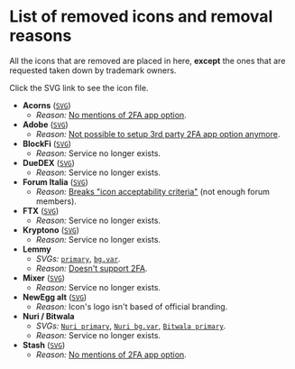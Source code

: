 # List of removed icons and removal reasons

All the icons that are removed are placed in here, **except** the ones that are requested taken down by trademark owners.

Click the SVG link to see the icon file.

- **Acorns** ([`SVG`](https://github.com/aegis-icons/misc/blob/main/removed_icons/Acorns.svg))
  - *Reason:* [No mentions of 2FA app option](https://www.acorns.com/support/how-do-i-turn-on-two-factor-authentication-on-my-account/).
- **Adobe** ([`SVG`](https://github.com/aegis-icons/misc/blob/main/removed_icons/Adobe.svg))
  - *Reason:* [Not possible to setup 3rd party 2FA app option anymore](https://helpx.adobe.com/manage-account/using/secure-your-adobe-account.html).
- **BlockFi** ([`SVG`](https://github.com/aegis-icons/misc/blob/main/removed_icons/BlockFi.svg))
  - *Reason:* Service no longer exists.
- **DueDEX** ([`SVG`](https://github.com/aegis-icons/misc/blob/main/removed_icons/DueDEX.svg))
  - *Reason:* Service no longer exists.
- **Forum Italia** ([`SVG`](https://github.com/aegis-icons/misc/blob/main/removed_icons/Forum%20Italia.svg))
  - *Reason:* [Breaks "icon acceptability criteria"](https://github.com/aegis-icons/aegis-icons/blob/master/CONTRIBUTING.md#case-by-case-basis) (not enough forum members).
- **FTX** ([`SVG`](https://github.com/aegis-icons/misc/blob/main/removed_icons/FTX.svg))
  - *Reason:* Service no longer exists.
- **Kryptono** ([`SVG`](https://github.com/aegis-icons/misc/blob/main/removed_icons/Kryptono.svg))
  - *Reason:* Service no longer exists.
- **Lemmy**
  - *SVGs:* [`primary`](https://github.com/aegis-icons/misc/blob/main/removed_icons/Lemmy.svg), [`bg.var`](https://github.com/aegis-icons/misc/blob/main/removed_icons/Lemmy%20bg.var.svg).
  - *Reason:* [Doesn't support 2FA](https://github.com/LemmyNet/lemmy/issues/1434#issuecomment-904770838).
- **Mixer** ([`SVG`](https://github.com/aegis-icons/misc/blob/main/removed_icons/Mixer.svg))
  - *Reason:* Service no longer exists.
- **NewEgg alt** ([`SVG`](https://github.com/aegis-icons/misc/blob/main/removed_icons/Newegg%20alt.svg))
  - *Reason:* Icon's logo isn't based of official branding.
- **Nuri / Bitwala**
  - *SVGs:* [`Nuri primary`](https://github.com/aegis-icons/misc/blob/main/removed_icons/Nuri.svg), [`Nuri bg.var`](https://github.com/aegis-icons/misc/blob/main/removed_icons/Nuri%20bg.var.svg), [`Bitwala primary`](https://github.com/aegis-icons/misc/blob/main/removed_icons/Bitwala.svg).
  - *Reason:* Service no longer exists.
- **Stash** ([`SVG`](https://github.com/aegis-icons/misc/blob/main/removed_icons/Stash.svg))
  - *Reason:* [No mentions of 2FA app option](https://ask.stash.com/ask/what-is-two-factor-authentication/).